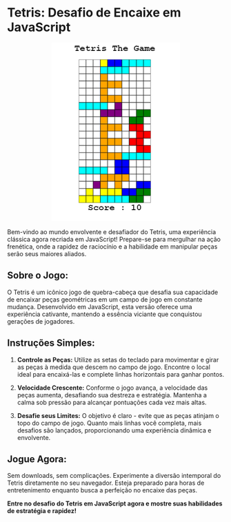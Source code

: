# **Tetris: Desafio de Encaixe em JavaScript**

<p align="center">
  <img src="https://github.com/EduardoDosSantosFerreira/Tetris-JS/blob/main/Tetris.png" alt="Tetris">
</p>

Bem-vindo ao mundo envolvente e desafiador do Tetris, uma experiência clássica agora recriada em JavaScript! Prepare-se para mergulhar na ação frenética, onde a rapidez de raciocínio e a habilidade em manipular peças serão seus maiores aliados.

## **Sobre o Jogo:**

O Tetris é um icônico jogo de quebra-cabeça que desafia sua capacidade de encaixar peças geométricas em um campo de jogo em constante mudança. Desenvolvido em JavaScript, esta versão oferece uma experiência cativante, mantendo a essência viciante que conquistou gerações de jogadores.

## **Instruções Simples:**

1. **Controle as Peças:**
   Utilize as setas do teclado para movimentar e girar as peças à medida que descem no campo de jogo. Encontre o local ideal para encaixá-las e complete linhas horizontais para ganhar pontos.

2. **Velocidade Crescente:**
   Conforme o jogo avança, a velocidade das peças aumenta, desafiando sua destreza e estratégia. Mantenha a calma sob pressão para alcançar pontuações cada vez mais altas.

3. **Desafie seus Limites:**
   O objetivo é claro - evite que as peças atinjam o topo do campo de jogo. Quanto mais linhas você completa, mais desafios são lançados, proporcionando uma experiência dinâmica e envolvente.

## **Jogue Agora:**

Sem downloads, sem complicações. Experimente a diversão intemporal do Tetris diretamente no seu navegador. Esteja preparado para horas de entretenimento enquanto busca a perfeição no encaixe das peças.

**Entre no desafio do Tetris em JavaScript agora e mostre suas habilidades de estratégia e rapidez!**
